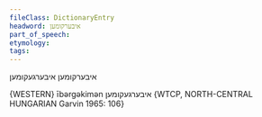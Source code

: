 ```yaml
---
fileClass: DictionaryEntry
headword: איבערקומען
part_of_speech: 
etymology: 
tags: 
---
```

איבערקומען
איבערגעקומען

{WESTERN}
ībərgəkimən איבערגעקומען {WTCP, NORTH-CENTRAL HUNGARIAN Garvin 1965: 106}
